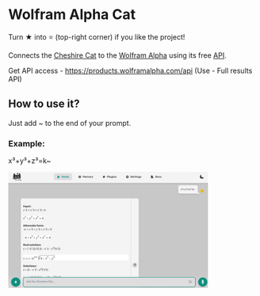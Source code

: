# Wolfram Alpha Cat
Turn ★ into ⭐ (top-right corner) if you like the project!

Connects the [Cheshire Cat](https://github.com/cheshire-cat-ai/core) to the [Wolfram Alpha](https://www.wolframalpha.com/) using its free [API](https://products.wolframalpha.com/api).

Get API access - https://products.wolframalpha.com/api (Use - Full results API)

## How to use it?
Just add ~ to the end of your prompt.
### Example:
x³+y³+z³=k~

<img width="80%" src="https://raw.githubusercontent.com/pazoff/wolfram-alpha-cat/main/Wolfram-Alpha-Cat-demo2.png">
